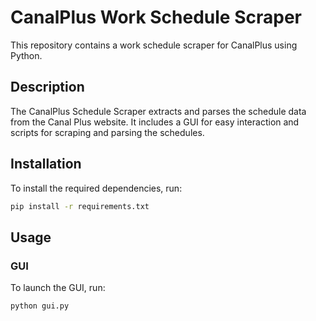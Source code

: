 # CanalPlus Work Schedule Scraper

This repository contains a work schedule scraper for CanalPlus using Python.

## Description

The CanalPlus Schedule Scraper extracts and parses the schedule data from the Canal Plus website. It includes a GUI for easy interaction and scripts for scraping and parsing the schedules.

## Installation

To install the required dependencies, run:

```bash
pip install -r requirements.txt
```

## Usage

### GUI

To launch the GUI, run:

```bash
python gui.py
```
